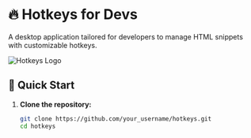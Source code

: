 # 🔥 Hotkeys for Devs

A desktop application tailored for developers to manage HTML snippets with customizable hotkeys.

![Hotkeys Logo](hotkeys_logo.png)

## 🚀 Quick Start

1. **Clone the repository:**

   ```bash
   git clone https://github.com/your_username/hotkeys.git
   cd hotkeys
